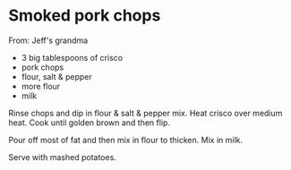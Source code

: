 # Smoked pork chops
From: Jeff's grandma

* 3 big tablespoons of crisco
* pork chops
* flour, salt & pepper
* more flour
* milk

Rinse chops and dip in flour & salt & pepper mix.  Heat crisco over medium heat.  Cook until golden brown and then flip.

Pour off most of fat and then mix in flour to thicken.  Mix in milk.

Serve with mashed potatoes.

